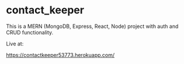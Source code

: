 # contact_keeper

This is a MERN (MongoDB, Express, React, Node) project with auth and CRUD functionality. 


Live at:

https://contactkeeper53773.herokuapp.com/

